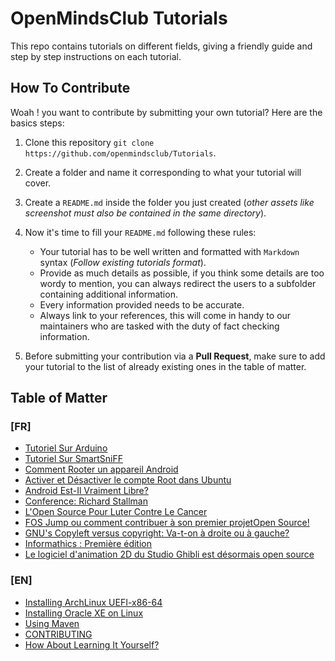 # OpenMindsClub Tutorials

This repo contains tutorials on different fields, giving a friendly guide and step by step instructions on each tutorial.

## How To Contribute

Woah ! you want to contribute by submitting your own tutorial? Here are the basics steps:

1. Clone this repository `git clone https://github.com/openmindsclub/Tutorials`.

2. Create a folder and name it corresponding to what your tutorial will cover.

3. Create a `README.md` inside the folder you just created (_other assets like screenshot must also be contained in the same directory_).

4. Now it's time to fill your `README.md` following these rules:

   - Your tutorial has to be well written and formatted with `Markdown` syntax (_Follow existing tutorials format_).
   - Provide as much details as possible, if you think some details are too wordy to mention, you can always redirect the users to a subfolder containing additional information.
   - Every information provided needs to be accurate.
   - Always link to your references, this will come in handy to our maintainers who are tasked with the duty of fact checking information.

5. Before submitting your contribution via a **Pull Request**, make sure to add your tutorial to the list of already existing ones in the table of matter.

## Table of Matter

### [FR]

- [Tutoriel Sur Arduino](articles/fr/Arduino/README.md)
- [Tutoriel Sur SmartSniFF](articles/fr/SmartSniFF/README.md)
- [Comment Rooter un appareil Android](articles/fr/rout-android/README.md)
- [Activer et Désactiver le compte Root dans Ubuntu](articles/fr/rout-ubuntu/README.md)
- [Android Est-Il Vraiment Libre?](articles/fr/android-libre/)
- [Conference: Richard Stallman](articles/fr/richard-stallman-conference/)
- [L'Open Source Pour Luter Contre Le Cancer](articles/fr/FOS-pour-luter-contre-cancer/)
- [FOS Jump ou comment contribuer à son premier projetOpen Source!](articles/fr/FosJump/README.md)
- [GNU's Copyleft versus copyright: Va-t-on à droite ou à gauche?](articles/fr/GNU-copyleft-vs-copyright/README.md)
- [Informathics : Première édition](articles/fr/Informathics-first-edition/README.md)
- [Le logiciel d'animation 2D du Studio Ghibli est désormais open source](articles/fr/Studio-Ghibli-2D-animation-software/README.md)

### [EN]

- [Installing ArchLinux UEFI-x86-64](articles/en.Beginner%20guide%20to%20installing%20archlinux%20UEFI-x86-64/README.md)
- [Installing Oracle XE on Linux](articles/en/Installing%20Oracle%20XE%20on%20Linux/)
- [Using Maven](articles/en/Maven/)
- [CONTRIBUTING](articles/en/CONTRIBUTING.md)
- [How About Learning It Yourself?](articles/en/learning-it-yourself/)
